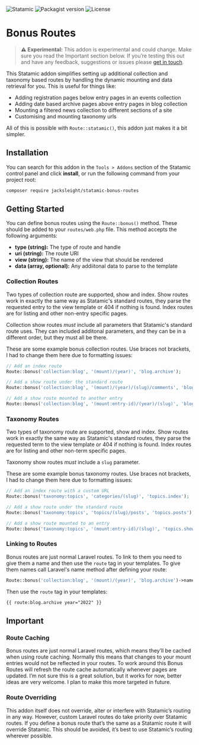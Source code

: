 <!-- statamic:hide -->

![Statamic](https://flat.badgen.net/badge/Statamic/3.3+/FF269E)
![Packagist version](https://flat.badgen.net/packagist/v/jacksleight/statamic-bonus-routes)
![License](https://flat.badgen.net/github/license/jacksleight/statamic-bonus-routes)

# Bonus Routes 

<!-- /statamic:hide -->

> **⚠️ Experimental:** This addon is experimental and could change. Make sure you read the Important section below. If you’re testing this out and have any feedback, suggestions or issues please [get in touch](https://github.com/jacksleight/statamic-bonus-routes/issues).

This Statamic addon simplifies setting up additional collection and taxonomy based routes by handling the dynamic mounting and data retrieval for you. This is useful for things like:

* Adding registration pages below entry pages in an events collection
* Adding date based archive pages above entry pages in blog collection
* Mounting a filtered news collection to different sections of a site
* Customising and mounting taxonomy urls

All of this is possible with `Route::statamic()`, this addon just makes it a bit simpler.

## Installation

You can search for this addon in the `Tools > Addons` section of the Statamic control panel and click **install**, or run the following command from your project root:

```bash
composer require jacksleight/statamic-bonus-routes
```

## Getting Started

You can define bonus routes using the `Route::bonus()` method. These should be added to your `routes/web.php` file. This method accepts the following arguments:

* **type (string):** The type of route and handle
* **uri (string):** The route URI
* **view (string):** The name of the view that should be rendered
* **data (array, optional):** Any addiitonal data to parse to the template

### Collection Routes

Two types of collection route are supported, show and index. Show routes work in exactly the same way as Statamic's standard routes, they parse the requested entry to the view template or 404 if nothing is found. Index routes are for listing and other non-entry specific pages.

Collection show routes *must* include all parameters that Statamic's standard route uses. They can included additonal parameters, and they can be in a different order, but they must all be there.

These are some example bonus collection routes. Use braces not brackets, I had to change them here due to formatting issues:

```php
// Add an index route
Route::bonus('collection:blog', '(mount)/(year)', 'blog.archive');

// Add a show route under the standard route
Route::bonus('collection:blog', '(mount)/(year)/(slug)/comments', 'blog.comments');

// Add a show route mounted to another entry
Route::bonus('collection:blog', '(mount:entry-id)/(year)/(slug)', 'blog.show');
```

### Taxonomy Routes

Two types of taxonomy route are supported, show and index. Show routes work in exactly the same way as Statamic's standard routes, they parse the requested term to the view template or 404 if nothing is found. Index routes are for listing and other non-term specific pages.

Taxonomy show routes *must* include a `slug` parameter.

These are some example bonus taxonomy routes. Use braces not brackets, I had to change them here due to formatting issues:

```php
// Add an index route with a custom URL
Route::bonus('taxonomy:topics', 'categories/(slug)', 'topics.index');

// Add a show route under the standard route
Route::bonus('taxonomy:topics', 'topics/(slug)/posts', 'topics.posts');

// Add a show route mounted to an entry
Route::bonus('taxonomy:topics', '(mount:entry-id)/(slug)', 'topics.show');
```

### Linking to Routes

Bonus routes are just normal Laravel routes. To link to them you need to give them a name and then use the `route` tag in your templates. To give them names call Laravel's name method after defining your route:

```php
Route::bonus('collection:blog', '(mount)/(year)', 'blog.archive')->name('blog.archive');
```

Then use the `route` tag in your templates:

```html
{{ route:blog.archive year="2022" }}
```

## Important

### Route Caching

Bonus routes are just normal Laravel routes, which means they’ll be cached when using route caching. Normally this means that changes to your mount entries would not be reflected in your routes. To work around this Bonus Routes will refresh the route cache automatically whenever pages are updated. I’m not sure this is a great solution, but it works for now, better ideas are very welcome. I plan to make this more targeted in future.

### Route Overriding

This addon itself does not override, alter or interfere with Statamic’s routing in any way. However, custom Laravel routes do take priority over Statamic routes. If you define a bonus route that’s the same as a Statamic route it will override Statamic. This should be avoided, it’s best to use Statamic’s routing wherever possible.
